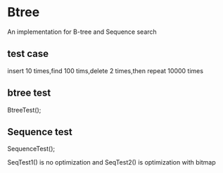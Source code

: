 # Btree
An implementation for B-tree and Sequence search

## test case
insert 10 times,find 100 tims,delete 2 times,then repeat 10000 times

## btree test
BtreeTest();

## Sequence test
SequenceTest(); 

SeqTest1() is no optimization and SeqTest2() is optimization with bitmap